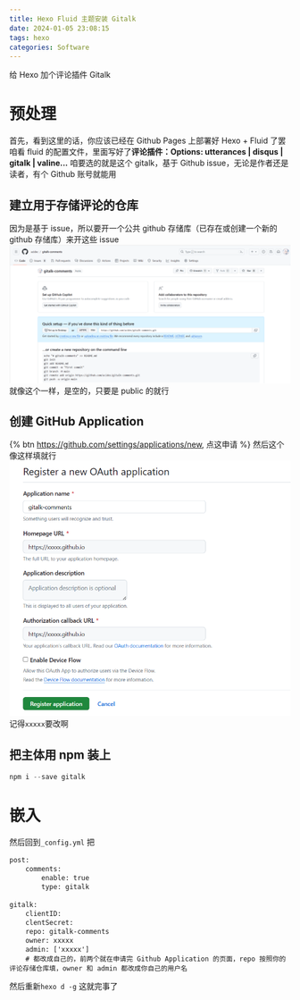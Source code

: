 ```yaml
---
title: Hexo Fluid 主题安装 Gitalk
date: 2024-01-05 23:08:15
tags: hexo
categories: Software
---
```

给 Hexo 加个评论插件 Gitalk
<!-- more -->
# 预处理
首先，看到这里的话，你应该已经在 Github Pages 上部署好 Hexo + Fluid 了罢
咱看 fluid 的配置文件，里面写好了**评论插件：Options: utterances | disqus | gitalk | valine...**
咱要选的就是这个 gitalk，基于 Github issue，无论是作者还是读者，有个 Github 账号就能用

## 建立用于存储评论的仓库
因为是基于 issue，所以要开一个公共 github 存储库（已存在或创建一个新的 github 存储库）来开这些 issue
![](../img/hexo-fluid-with-gitalk/1.png)
就像这个一样，是空的，只要是 public 的就行
## 创建 GitHub Application
{% btn https://github.com/settings/applications/new, 点这申请 %}
然后这个像这样填就行
![](../img/hexo-fluid-with-gitalk/2.png)
记得`xxxxx`要改啊
## 把主体用 npm 装上
```powershell
npm i --save gitalk
```

# 嵌入
然后回到`_config.yml`
把
```
post:
    comments:
        enable: true
        type: gitalk

gitalk:
    clientID: 
    clentSecret: 
    repo: gitalk-comments
    owner: xxxxx
    admin: ['xxxxx']
    # 都改成自己的，前两个就在申请完 Github Application 的页面，repo 按照你的评论存储仓库填，owner 和 admin 都改成你自己的用户名
```
然后重新```hexo d -g```
这就完事了